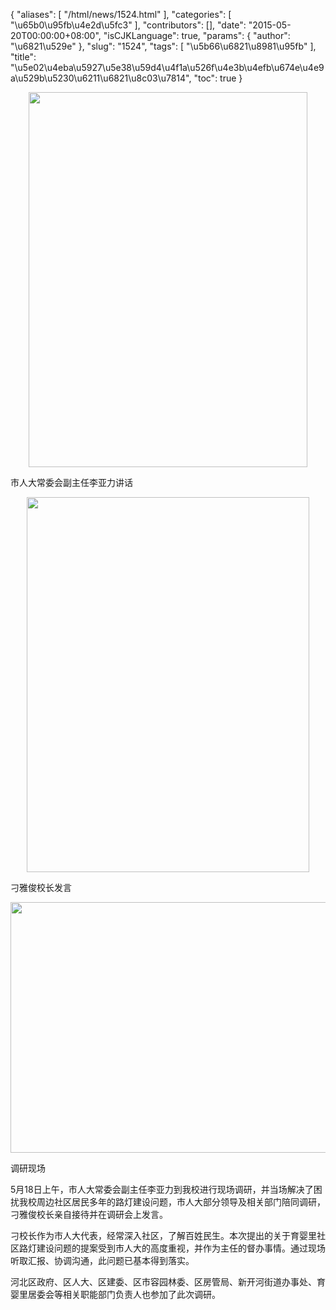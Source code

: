 {
    "aliases": [
        "/html/news/1524.html"
    ],
    "categories": [
        "\u65b0\u95fb\u4e2d\u5fc3"
    ],
    "contributors": [],
    "date": "2015-05-20T00:00:00+08:00",
    "isCJKLanguage": true,
    "params": {
        "author": "\u6821\u529e"
    },
    "slug": "1524",
    "tags": [
        "\u5b66\u6821\u8981\u95fb"
    ],
    "title": "\u5e02\u4eba\u5927\u5e38\u59d4\u4f1a\u526f\u4e3b\u4efb\u674e\u4e9a\u529b\u5230\u6211\u6821\u8c03\u7814",
    "toc": true
}


<img
    src="http://www.tfls.cn/images/150521/6-150521102T41V.jpg"
    style="display:block;margin-left:auto;margin-right:auto;"
    decoding="async"
    fetchpriority="auto"
    loading="lazy"
    height="600"
    width="446"
/>




市人大常委会副主任李亚力讲话





<img
    src="https://cdn.tfls.online/mirror/full/0978ee52b792163ba588879342a1f4669c8f046d.jpg"
    style="display:block;margin-left:auto;margin-right:auto;"
    decoding="async"
    fetchpriority="auto"
    loading="lazy"
    height="600"
    width="452"
/>




刁雅俊校长发言





<img
    src="https://cdn.tfls.online/mirror/full/17fb9d426d4cd40b9fe239617a3527e50835a3db.jpg"
    style="display:block;margin-left:auto;margin-right:auto;"
    decoding="async"
    fetchpriority="auto"
    loading="lazy"
    height="401"
    width="600"
/>




调研现场




5月18日上午，市人大常委会副主任李亚力到我校进行现场调研，并当场解决了困扰我校周边社区居民多年的路灯建设问题，市人大部分领导及相关部门陪同调研，刁雅俊校长亲自接待并在调研会上发言。




刁校长作为市人大代表，经常深入社区，了解百姓民生。本次提出的关于育婴里社区路灯建设问题的提案受到市人大的高度重视，并作为主任的督办事情。通过现场听取汇报、协调沟通，此问题已基本得到落实。




河北区政府、区人大、区建委、区市容园林委、区房管局、新开河街道办事处、育婴里居委会等相关职能部门负责人也参加了此次调研。




  





  





  



